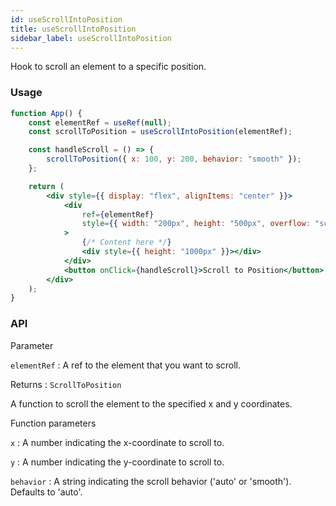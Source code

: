 ```yaml
---
id: useScrollIntoPosition
title: useScrollIntoPosition
sidebar_label: useScrollIntoPosition
---
```


Hook to scroll an element to a specific position.

### Usage

```jsx live
function App() {
	const elementRef = useRef(null);
	const scrollToPosition = useScrollIntoPosition(elementRef);

	const handleScroll = () => {
		scrollToPosition({ x: 100, y: 200, behavior: "smooth" });
	};

	return (
		<div style={{ display: "flex", alignItems: "center" }}>
			<div
				ref={elementRef}
				style={{ width: "200px", height: "500px", overflow: "scroll" }}
			>
				{/* Content here */}
				<div style={{ height: "1000px" }}></div>
			</div>
			<button onClick={handleScroll}>Scroll to Position</button>
		</div>
	);
}
```

### API

Parameter

`elementRef` : A ref to the element that you want to scroll.

Returns : `ScrollToPosition`

A function to scroll the element to the specified x and y coordinates.

Function parameters

`x` : A number indicating the x-coordinate to scroll to.

`y` : A number indicating the y-coordinate to scroll to.

`behavior` : A string indicating the scroll behavior ('auto' or 'smooth'). Defaults to 'auto'.
